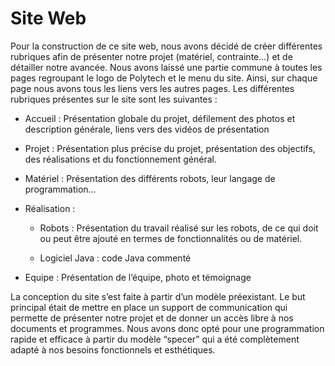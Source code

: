 # Site Web

Pour la construction de ce site web, nous avons décidé de créer différentes rubriques afin de présenter
notre projet (matériel, contrainte...) et de détailler notre avancée. Nous avons laissé une partie
commune à toutes les pages regroupant le logo de Polytech et le menu du site. Ainsi, sur chaque page
nous avons tous les liens vers les autres pages.
Les différentes rubriques présentes sur le site sont les suivantes :

- Accueil : Présentation globale du projet, défilement des photos et description générale, liens
vers des vidéos de présentation

- Projet : Présentation plus précise du projet, présentation des objectifs, des réalisations et du
fonctionnement général.

- Matériel : Présentation des différents robots, leur langage de programmation...

- Réalisation :

  - Robots : Présentation du travail réalisé sur les robots, de ce qui doit ou peut être
ajouté en termes de fonctionnalités ou de matériel.

  - Logiciel Java : code Java commenté
  
- Equipe : Présentation de l’équipe, photo et témoignage

La conception du site s’est faite à partir d’un modèle préexistant. Le but principal était de mettre en
place un support de communication qui permette de présenter notre projet et de donner un accès
libre à nos documents et programmes. Nous avons donc opté pour une programmation rapide et
efficace à partir du modèle “specer” qui a été complètement adapté à nos besoins fonctionnels et
esthétiques.
